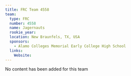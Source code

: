 ```yaml
---
title: FRC Team 4558
team:
  type: FRC
  number: 4558
  name: Jagernauts
  rookie_year: 
  location: New Braunfels, TX, USA
  sponsors:
    - Alamo Colleges Memorial Early College High School
  links:
    Website: 
---
```

No content has been added for this team